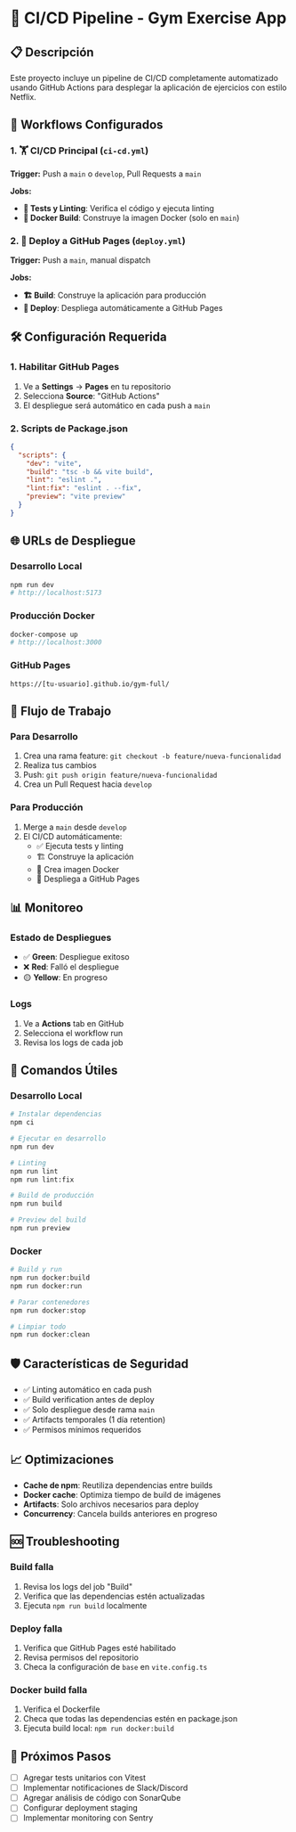 # 🚀 CI/CD Pipeline - Gym Exercise App

## 📋 Descripción

Este proyecto incluye un pipeline de CI/CD completamente automatizado usando GitHub Actions para desplegar la aplicación de ejercicios con estilo Netflix.

## 🔄 Workflows Configurados

### 1. 🏋️ CI/CD Principal (`ci-cd.yml`)
**Trigger:** Push a `main` o `develop`, Pull Requests a `main`

**Jobs:**
- **🧪 Tests y Linting**: Verifica el código y ejecuta linting
- **🐳 Docker Build**: Construye la imagen Docker (solo en `main`)

### 2. 🚀 Deploy a GitHub Pages (`deploy.yml`)
**Trigger:** Push a `main`, manual dispatch

**Jobs:**
- **🏗️ Build**: Construye la aplicación para producción
- **🚀 Deploy**: Despliega automáticamente a GitHub Pages

## 🛠️ Configuración Requerida

### 1. Habilitar GitHub Pages
1. Ve a **Settings** → **Pages** en tu repositorio
2. Selecciona **Source**: "GitHub Actions"
3. El despliegue será automático en cada push a `main`

### 2. Scripts de Package.json
```json
{
  "scripts": {
    "dev": "vite",
    "build": "tsc -b && vite build",
    "lint": "eslint .",
    "lint:fix": "eslint . --fix",
    "preview": "vite preview"
  }
}
```

## 🌐 URLs de Despliegue

### Desarrollo Local
```bash
npm run dev
# http://localhost:5173
```

### Producción Docker
```bash
docker-compose up
# http://localhost:3000
```

### GitHub Pages
```
https://[tu-usuario].github.io/gym-full/
```

## 🔄 Flujo de Trabajo

### Para Desarrollo
1. Crea una rama feature: `git checkout -b feature/nueva-funcionalidad`
2. Realiza tus cambios
3. Push: `git push origin feature/nueva-funcionalidad`
4. Crea un Pull Request hacia `develop`

### Para Producción
1. Merge a `main` desde `develop`
2. El CI/CD automáticamente:
   - ✅ Ejecuta tests y linting
   - 🏗️ Construye la aplicación
   - 🐳 Crea imagen Docker
   - 🚀 Despliega a GitHub Pages

## 📊 Monitoreo

### Estado de Despliegues
- ✅ **Green**: Despliegue exitoso
- ❌ **Red**: Falló el despliegue
- 🟡 **Yellow**: En progreso

### Logs
1. Ve a **Actions** tab en GitHub
2. Selecciona el workflow run
3. Revisa los logs de cada job

## 🔧 Comandos Útiles

### Desarrollo Local
```bash
# Instalar dependencias
npm ci

# Ejecutar en desarrollo
npm run dev

# Linting
npm run lint
npm run lint:fix

# Build de producción
npm run build

# Preview del build
npm run preview
```

### Docker
```bash
# Build y run
npm run docker:build
npm run docker:run

# Parar contenedores
npm run docker:stop

# Limpiar todo
npm run docker:clean
```

## 🛡️ Características de Seguridad

- ✅ Linting automático en cada push
- ✅ Build verification antes de deploy
- ✅ Solo despliegue desde rama `main`
- ✅ Artifacts temporales (1 día retention)
- ✅ Permisos mínimos requeridos

## 📈 Optimizaciones

- **Cache de npm**: Reutiliza dependencias entre builds
- **Docker cache**: Optimiza tiempo de build de imágenes
- **Artifacts**: Solo archivos necesarios para deploy
- **Concurrency**: Cancela builds anteriores en progreso

## 🆘 Troubleshooting

### Build falla
1. Revisa los logs del job "Build"
2. Verifica que las dependencias estén actualizadas
3. Ejecuta `npm run build` localmente

### Deploy falla
1. Verifica que GitHub Pages esté habilitado
2. Revisa permisos del repositorio
3. Checa la configuración de `base` en `vite.config.ts`

### Docker build falla
1. Verifica el Dockerfile
2. Checa que todas las dependencias estén en package.json
3. Ejecuta build local: `npm run docker:build`

## 🎯 Próximos Pasos

- [ ] Agregar tests unitarios con Vitest
- [ ] Implementar notificaciones de Slack/Discord
- [ ] Agregar análisis de código con SonarQube
- [ ] Configurar deployment staging
- [ ] Implementar monitoring con Sentry
